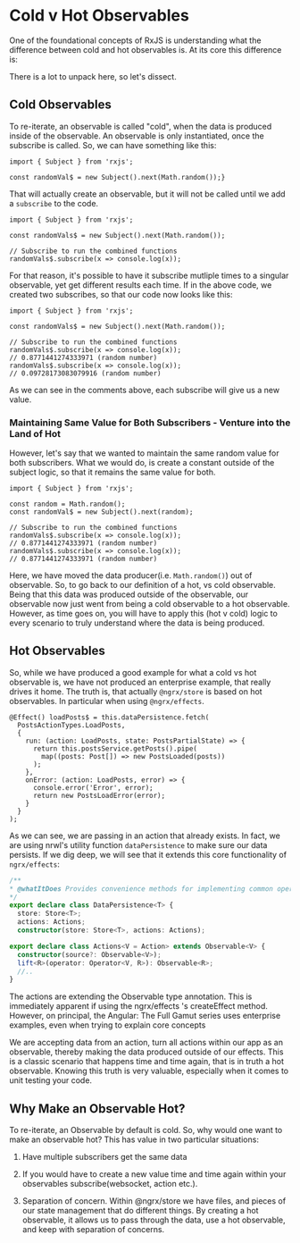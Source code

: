 Cold v Hot Observables
======================

One of the foundational concepts of RxJS is understanding what the
difference between cold and hot observables is. At its core this
difference is:

There is a lot to unpack here, so let's dissect.

Cold Observables
----------------

To re-iterate, an observable is called \"cold\", when the data is
produced inside of the observable. An observable is only instantiated,
once the subscribe is called. So, we can have something like this:

``` {caption="observable without subscribe"}
import { Subject } from 'rxjs';

const randomVal$ = new Subject().next(Math.random());}
```

That will actually create an observable, but it will not be called until
we add a `subscribe` to the code.

``` {caption="observable with subscribe"}
import { Subject } from 'rxjs';

const randomVals$ = new Subject().next(Math.random());

// Subscribe to run the combined functions
randomVals$.subscribe(x => console.log(x));
```

For that reason, it's possible to have it subscribe mutliple times to a
singular observable, yet get different results each time. If in the
above code, we created two subscribes, so that our code now looks like
this:

``` {caption="observable with two subscribes"}
import { Subject } from 'rxjs';

const randomVals$ = new Subject().next(Math.random());

// Subscribe to run the combined functions
randomVals$.subscribe(x => console.log(x));
// 0.8771441274333971 (random number)
randomVals$.subscribe(x => console.log(x));
// 0.09728173083079916 (random number)
```

As we can see in the comments above, each subscribe will give us a new
value.

### Maintaining Same Value for Both Subscribers - Venture into the Land of Hot

However, let's say that we wanted to maintain the same random value for
both subscribers. What we would do, is create a constant outside of the
subject logic, so that it remains the same value for both.

``` {caption="Turning Cold into Hot"}
import { Subject } from 'rxjs';

const random = Math.random();
const randomVal$ = new Subject().next(random);

// Subscribe to run the combined functions
randomVals$.subscribe(x => console.log(x));
// 0.8771441274333971 (random number)
randomVals$.subscribe(x => console.log(x));
// 0.8771441274333971 (random number)
```

Here, we have moved the data producer(i.e. `Math.random()`) out of
observable. So, to go back to our definition of a hot, vs cold
observable. Being that this data was produced outside of the observable,
our observable now just went from being a cold observable to a hot
observable. However, as time goes on, you will have to apply this (hot v
cold) logic to every scenario to truly understand where the data is
being produced.

Hot Observables
---------------

So, while we have produced a good example for what a cold vs hot
observable is, we have not produced an enterprise example, that really
drives it home. The truth is, that actually `@ngrx/store` is based on
hot observables. In particular when using `@ngrx/effects`.

``` {caption="posts.effects.ts"}
@Effect() loadPosts$ = this.dataPersistence.fetch(
  PostsActionTypes.LoadPosts,
  {
    run: (action: LoadPosts, state: PostsPartialState) => {
      return this.postsService.getPosts().pipe(
        map((posts: Post[]) => new PostsLoaded(posts))
      );
    },
    onError: (action: LoadPosts, error) => {
      console.error('Error', error);
      return new PostsLoadError(error);
    }
  }
);  
```

As we can see, we are passing in an action that already exists. In fact,
we are using nrwl's utility function `dataPersistence` to make sure our
data persists. If we dig deep, we will see that it extends this core
functionality of `ngrx/effects`:

``` {caption="data-persistence.d.ts file from nrwl library"}
/**
* @whatItDoes Provides convenience methods for implementing common operations of persisting data.
*/
export declare class DataPersistence<T> {
  store: Store<T>;
  actions: Actions;
  constructor(store: Store<T>, actions: Actions);  
```

``` {caption="actions.d.ts file from ngrx/effects library"}
export declare class Actions<V = Action> extends Observable<V> {
  constructor(source?: Observable<V>);
  lift<R>(operator: Operator<V, R>): Observable<R>;
  //..
}  
```

The actions are extending the Observable type annotation. This is
immediately apparent if using the ngrx/effects 's createEffect method.
However, on principal, the Angular: The Full Gamut series uses
enterprise examples, even when trying to explain core concepts

We are accepting data from an action, turn all actions within our app as
an observable, thereby making the data produced outside of our effects.
This is a classic scenario that happens time and time again, that is in
truth a hot observable. Knowing this truth is very valuable, especially
when it comes to unit testing your code.

Why Make an Observable Hot?
---------------------------

To re-iterate, an Observable by default is cold. So, why would one want
to make an observable hot? This has value in two particular situations:

1.  Have multiple subscribers get the same data

2.  If you would have to create a new value time and time again within
    your observables subscribe(websocket, action etc.).

3.  Separation of concern. Within \@ngrx/store we have files, and pieces
    of our state management that do different things. By creating a hot
    observable, it allows us to pass through the data, use a hot
    observable, and keep with separation of concerns.
